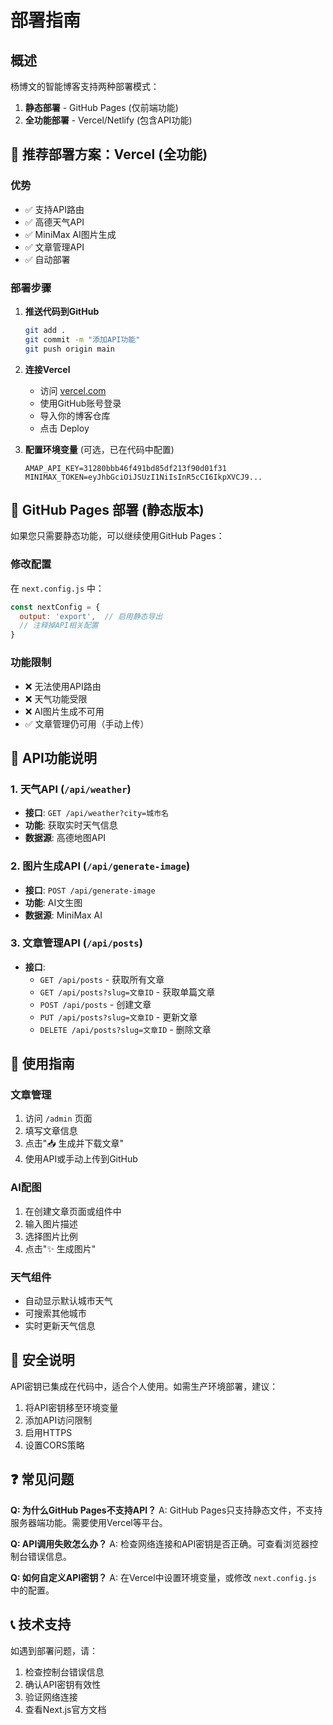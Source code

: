 # 部署指南

## 概述

杨博文的智能博客支持两种部署模式：

1. **静态部署** - GitHub Pages (仅前端功能)
2. **全功能部署** - Vercel/Netlify (包含API功能)

## 🚀 推荐部署方案：Vercel (全功能)

### 优势
- ✅ 支持API路由
- ✅ 高德天气API
- ✅ MiniMax AI图片生成
- ✅ 文章管理API
- ✅ 自动部署

### 部署步骤

1. **推送代码到GitHub**
   ```bash
   git add .
   git commit -m "添加API功能"
   git push origin main
   ```

2. **连接Vercel**
   - 访问 [vercel.com](https://vercel.com)
   - 使用GitHub账号登录
   - 导入你的博客仓库
   - 点击 Deploy

3. **配置环境变量** (可选，已在代码中配置)
   ```
   AMAP_API_KEY=31280bbb46f491bd85df213f90d01f31
   MINIMAX_TOKEN=eyJhbGciOiJSUzI1NiIsInR5cCI6IkpXVCJ9...
   ```

## 📄 GitHub Pages 部署 (静态版本)

如果您只需要静态功能，可以继续使用GitHub Pages：

### 修改配置
在 `next.config.js` 中：
```javascript
const nextConfig = {
  output: 'export',  // 启用静态导出
  // 注释掉API相关配置
}
```

### 功能限制
- ❌ 无法使用API路由
- ❌ 天气功能受限
- ❌ AI图片生成不可用
- ✅ 文章管理仍可用（手动上传）

## 🔧 API功能说明

### 1. 天气API (`/api/weather`)
- **接口**: `GET /api/weather?city=城市名`
- **功能**: 获取实时天气信息
- **数据源**: 高德地图API

### 2. 图片生成API (`/api/generate-image`)
- **接口**: `POST /api/generate-image`
- **功能**: AI文生图
- **数据源**: MiniMax AI

### 3. 文章管理API (`/api/posts`)
- **接口**: 
  - `GET /api/posts` - 获取所有文章
  - `GET /api/posts?slug=文章ID` - 获取单篇文章
  - `POST /api/posts` - 创建文章
  - `PUT /api/posts?slug=文章ID` - 更新文章
  - `DELETE /api/posts?slug=文章ID` - 删除文章

## 📱 使用指南

### 文章管理
1. 访问 `/admin` 页面
2. 填写文章信息
3. 点击"📥 生成并下载文章"
4. 使用API或手动上传到GitHub

### AI配图
1. 在创建文章页面或组件中
2. 输入图片描述
3. 选择图片比例
4. 点击"✨ 生成图片"

### 天气组件
- 自动显示默认城市天气
- 可搜索其他城市
- 实时更新天气信息

## 🔐 安全说明

API密钥已集成在代码中，适合个人使用。如需生产环境部署，建议：

1. 将API密钥移至环境变量
2. 添加API访问限制
3. 启用HTTPS
4. 设置CORS策略

## ❓ 常见问题

**Q: 为什么GitHub Pages不支持API？**
A: GitHub Pages只支持静态文件，不支持服务器端功能。需要使用Vercel等平台。

**Q: API调用失败怎么办？**
A: 检查网络连接和API密钥是否正确。可查看浏览器控制台错误信息。

**Q: 如何自定义API密钥？**
A: 在Vercel中设置环境变量，或修改 `next.config.js` 中的配置。

## 📞 技术支持

如遇到部署问题，请：
1. 检查控制台错误信息
2. 确认API密钥有效性
3. 验证网络连接
4. 查看Next.js官方文档